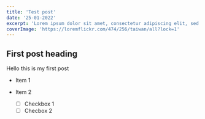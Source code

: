 ```yaml
---
title: 'Test post'
date: '25-01-2022'
excerpt: 'Lorem ipsum dolor sit amet, consectetur adipiscing elit, sed do eiusmod tempor incididunt ut labore et dolore magna aliqua. Ipsum nunc aliquet bibendum enim facilisis gravida neque. Eu mi bibendum neque egestas congue quisque egestas diam. Viverra nibh cras pulvinar mattis nunc sed blandit libero volutpat. Lacinia at quis risus sed vulputate odio.'
coverImage: 'https://loremflickr.com/474/256/taiwan/all?lock=1'
---
```

## First post heading

Hello this is my first post

* Item 1
* Item 2

  * [ ] Checkbox 1
  * [ ] Checbox 2
